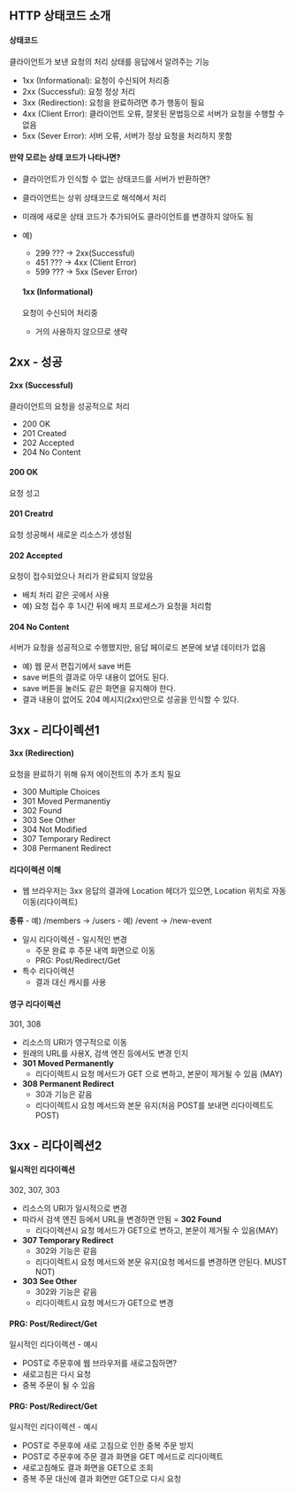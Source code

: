 ## HTTP 상태코드 소개

#### 상태코드
클라이언트가 보낸 요청의 처리 상태를 응답에서 알려주는 기능

- 1xx (Informational): 요청이 수신되어 처리중
- 2xx (Successful): 요청 정상 처리
- 3xx (Redirection): 요청을 완료하려면 추가 행동이 필요
- 4xx (Client Error): 클라이언트 오류, 잘못된 문법등으로 서버가 요청을 수행할 수 없음
- 5xx (Sever Error): 서버 오류, 서버가 정상 요청을 처리하지 못함

#### 만약 모르는 상태 코드가 나타나면?

- 클라이언트가 인식할 수 없는 상태코드를 서버가 반환하면?
- 클라이언트는 상위 상태코드로 해석해서 처리
- 미래에 새로운 상태 코드가 추가되어도 클라이언트를 변경하지 않아도 됨
- 예)
    - 299 ??? -> 2xx(Successful)
    - 451 ??? -> 4xx (Client Error)
    - 599 ??? -> 5xx (Sever Error)

    #### 1xx (Informational)
    요청이 수신되어 처리중
    - 거의 사용하지 않으므로 생략


## 2xx - 성공

#### 2xx (Successful)
클라이언트의 요청을 성공적으로 처리

- 200 OK
- 201 Created
- 202 Accepted
- 204 No Content

#### 200 OK
요청 성고

#### 201 Creatrd
요청 성공해서 새로운 리소스가 생성됨

#### 202 Accepted
요청이 접수되었으나 처리가 완료되지 않았음

- 배치 처리 같은 곳에서 사용
- 예) 요청 접수 후 1시간 뒤에 배치 프로세스가 요청을 처리함


#### 204 No Content
서버가 요청을 성공적으로 수행했지만, 응답 페이로드 본문에 보낼 데이터가 없음

- 예) 웹 문서 편집기에서 save 버튼
- save 버튼의 결과로 아무 내용이 없어도 된다.
- save 버튼을 눌러도 같은 화면을 유지해야 한다.
- 결과 내용이 없어도 204 메시지(2xx)만으로 성공을 인식할 수 있다.


## 3xx - 리다이렉션1


#### 3xx (Redirection)
요청을 완료하기 위해 유저 에이전트의 추가 조치 필요

- 300 Multiple Choices
- 301 Moved Permanentiy
- 302 Found
- 303 See Other
- 304 Not Modified
- 307 Temporary Redirect
- 308 Permanent Redirect


#### 리다이렉션 이해
- 웹 브라우저는 3xx 응답의 결과에 Location 헤더가 있으면, Location 위치로 자동 이동(리다이렉트)

**종류**
    - 예) /members -> /users
    - 예) /event -> /new-event
- 일시 리다이렉션 - 일시적인 변경
    - 주문 완료 후 주문 내역 화면으로 이동
    - PRG: Post/Redirect/Get
- 특수 리다이렉션
    - 결과 대신 캐시를 사용

#### 영구 리다이렉션
301, 308

- 리소스의 URI가 영구적으로 이동
- 원래의 URL를 사용X, 검색 엔진 등에서도 변경 인지
- **301 Moved Permanently**
    - 리다이렉트시 요청 메서드가 GET 으로 변하고, 본문이 제거될 수 있음 (MAY)
- **308 Permanent Redirect**
    - 30과 기능은 같음
    - 리다이렉트시 요청 메서드와 본문 유지(처음 POST를 보내면 리다이렉트도 POST)


## 3xx  - 리다이렉션2


#### 일시적인 리다이렉션
302, 307, 303

- 리소스의 URI가 일시적으로 변경
- 따라서 검색 엔진 등에서 URL을 변경하면 안됨
= **302 Found**
    - 리다이렉션시 요청 메서드가 GET으로 변하고, 본문이 제거될 수 있음(MAY)
- **307 Temporary Redirect**
    - 302와 기능은 같음
    - 리다이렉트시 요청 메서드와 본문 유지(요청 메서드를 변경하면 안된다. MUST NOT)
- **303 See Other**
    - 302와 기능은 같음
    - 리다이렉트시 요청 메서드가 GET으로 변경

#### PRG: Post/Redirect/Get
일시적인 리다이렉션 - 예시

- POST로 주문후에 웹 브라우저를 새로고침하면?
- 새로고침은 다시 요청
- 중복 주문이 될 수 있음

#### PRG: Post/Redirect/Get
일시적인 리다이렉션 - 예시

- POST로 주문후에 새로 고침으로 인한 중복 주문 방지
- POST로 주문후에 주문 결과 화면을 GET 메서드로 리다이렉트
- 새로고침해도 결과 화면을 GET으로 조회
- 중복 주문 대신에 결과 화면만 GET으로 다시 요청